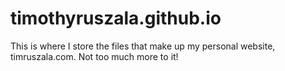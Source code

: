 # timothyruszala.github.io

This is where I store the files that make up my personal website, timruszala.com. Not too much more to it!
